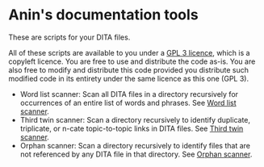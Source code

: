 # Anin's documentation tools

These are scripts for your DITA files.

All of these scripts are available to you under a [GPL 3 licence](https://opensource.org/licenses/GPL-3.0), which is a copyleft licence. You are free to use and distribute the code as-is. You are also free to modify and distribute this code provided you distribute such modified code in its entirety under the same licence as this one (GPL 3).

- Word list scanner: Scan all DITA files in a directory recursively for occurrences of an entire list of words and phrases. See [Word list scanner](wordListScanner.md).
- Third twin scanner: Scan a directory recursively to identify duplicate, triplicate, or n-cate topic-to-topic links in DITA files. See [Third twin scanner](thirdTwinScanner.md).
- Orphan scanner: Scan a directory recursively to identify files that are not referenced by any DITA file in that directory. See [Orphan scanner](orphanScanner.md).
